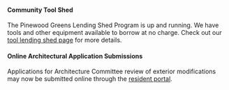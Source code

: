#### Community Tool Shed

The Pinewood Greens Lending Shed Program is up and running.  We have tools and other equipment available to borrow at no charge. Check out our [tool lending shed page](toolshed.html) for more details.

#### Online Architectural Application Submissions

Applications for Architecture Committee review of exterior modifications may now be submitted online through the [resident portal](http://www.ciranet.com/ResidentPortal).
